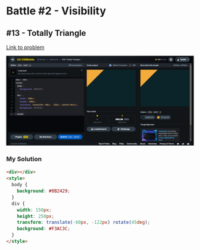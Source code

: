 # Battle #2 - Visibility

## #13 - Totally Triangle

[Link to problem](https://cssbattle.dev/play/13)

![Result](../../assets/013.totally-triangle.png)

### My Solution

```html
<div></div>
<style>
  body {
    background: #0B2429;
  }
  div {
    width: 150px;
    height: 250px;
    transform: translate(-60px, -122px) rotate(45deg);
    background: #F3AC3C;
  }
</style>
```
